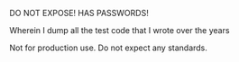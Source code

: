 
DO NOT EXPOSE! HAS PASSWORDS!

Wherein I dump all the test code that I wrote over the years

Not for production use. Do not expect any standards.

